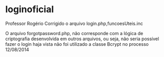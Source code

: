 loginoficial
============
Professor Rogério
Corrigido o arquivo login.php,funcoesUteis.inc

O arquivo forgotpassword.php, não corresponde com a lógica de criptografia desenvolvida
em outros arquivos, ou seja, não seria possível fazer o login haja vista não foi utilizado a classe Bcrypt no processo
12/08/2014
